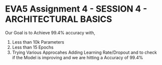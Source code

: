 # EVA5 Assignment 4 - SESSION 4 - ARCHITECTURAL BASICS
Our Goal is to Achieve 99.4% accuracy with,
1. Less than 10k Parameters
2. Less than 15 Epochs
3. Trying Various Approcahes Adding Learning Rate/Dropout and to check if the Model is improving 
and we are hitting a Accuracy of 99.4%

